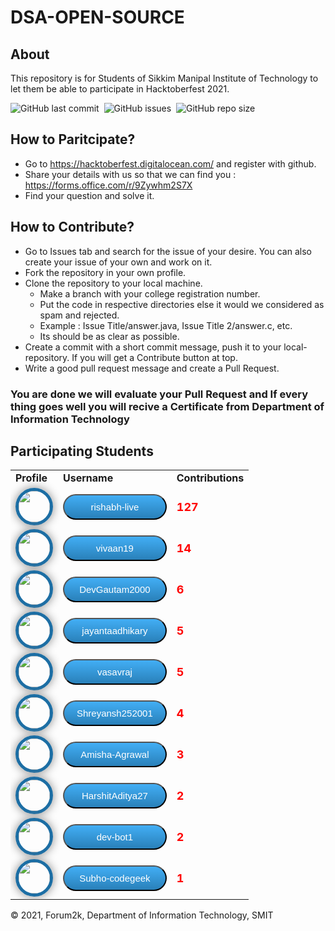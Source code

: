 # DSA-OPEN-SOURCE

## About
This repository is for Students of Sikkim Manipal Institute of Technology to let them be able to participate in Hacktoberfest 2021.

![GitHub last commit](https://img.shields.io/github/last-commit/forum2k-smit/DSA-OPEN-SOURCE?style=for-the-badge)&nbsp;
![GitHub issues](https://img.shields.io/github/issues/forum2k-smit/DSA-OPEN-SOURCE?style=for-the-badge)&nbsp;
![GitHub repo size](https://img.shields.io/github/repo-size/forum2k-smit/DSA-OPEN-SOURCE?style=for-the-badge)

## How to Paritcipate?

- Go to https://hacktoberfest.digitalocean.com/ and register with github.
- Share your details with us so that we can find you : https://forms.office.com/r/9Zywhm2S7X
- Find your question and solve it.


## How to Contribute?

- Go to Issues tab and search for the issue of your desire. You can also create your issue of your own and work on it.
- Fork the repository in your own profile.
- Clone the repository to your local machine.
  - Make a branch with your college registration number.
  - Put the code in respective directories else it would we considered as spam and rejected.
  - Example : Issue Title/answer.java, Issue Title 2/answer.c, etc.
  - Its should be as clear as possible.
- Create a commit with a short commit message, push it to your local-repository. If you will get a Contribute button at top. 
- Write a good pull request message and create a Pull Request. 

### You are done we will evaluate your Pull Request and If every thing goes well you will recive a Certificate from Department of Information Technology

## Participating Students
<!-- START:github_contributors -->
<center><table style="width:100%;"><tr><td><b>Profile</b></td><td><b>Username</b></td><td><b>Contributions</b></td></tr>
<tr><td><img src='https://avatars.githubusercontent.com/u/34997913?v=4' height='50' style="border-radius: 50%;-webkit-box-shadow: 0px 0px 15px 0px rgba(135, 135, 135, 1);-moz-box-shadow:0px 0px 15px 0px rgba(135, 135, 135, 1);box-shadow:0px 0px 15px 0px rgba(135, 135, 135, 1);border: 5px solid #1C6EA4;"/></td><td><a href="https://github.com/rishabh-live/" target="_blank" style="color:white;"><button style=" width:100%; background: #42aef5;  background-image: -webkit-linear-gradient(top, #42aef5, #2980b9)background-image: -moz-linear-gradient(top, #42aef5, #2980b9);background-image: -ms-linear-gradient(top, #42aef5, #2980b9);background-image: -o-linear-gradient(top, #42aef5, #2980b9);background-image: linear-gradient(to bottom, #42aef5, #2980b9);-webkit-border-radius: 60;-moz-border-radius: 60;border-radius: 60px;font-family: Arial;color: #ffffff;font-size: 15px;padding: 10px 20px 10px 20px;text-decoration: none;">rishabh-live</button></a></td><td><label style="font-size:18px;color:red; font-weight:bold;">127</label></td></tr>
<tr><td><img src='https://avatars.githubusercontent.com/u/60281484?v=4' height='50' style="border-radius: 50%;-webkit-box-shadow: 0px 0px 15px 0px rgba(135, 135, 135, 1);-moz-box-shadow:0px 0px 15px 0px rgba(135, 135, 135, 1);box-shadow:0px 0px 15px 0px rgba(135, 135, 135, 1);border: 5px solid #1C6EA4;"/></td><td><a href="https://github.com/vivaan19/" target="_blank" style="color:white;"><button style=" width:100%; background: #42aef5;  background-image: -webkit-linear-gradient(top, #42aef5, #2980b9)background-image: -moz-linear-gradient(top, #42aef5, #2980b9);background-image: -ms-linear-gradient(top, #42aef5, #2980b9);background-image: -o-linear-gradient(top, #42aef5, #2980b9);background-image: linear-gradient(to bottom, #42aef5, #2980b9);-webkit-border-radius: 60;-moz-border-radius: 60;border-radius: 60px;font-family: Arial;color: #ffffff;font-size: 15px;padding: 10px 20px 10px 20px;text-decoration: none;">vivaan19</button></a></td><td><label style="font-size:18px;color:red; font-weight:bold;">14</label></td></tr>
<tr><td><img src='https://avatars.githubusercontent.com/u/77929632?v=4' height='50' style="border-radius: 50%;-webkit-box-shadow: 0px 0px 15px 0px rgba(135, 135, 135, 1);-moz-box-shadow:0px 0px 15px 0px rgba(135, 135, 135, 1);box-shadow:0px 0px 15px 0px rgba(135, 135, 135, 1);border: 5px solid #1C6EA4;"/></td><td><a href="https://github.com/DevGautam2000/" target="_blank" style="color:white;"><button style=" width:100%; background: #42aef5;  background-image: -webkit-linear-gradient(top, #42aef5, #2980b9)background-image: -moz-linear-gradient(top, #42aef5, #2980b9);background-image: -ms-linear-gradient(top, #42aef5, #2980b9);background-image: -o-linear-gradient(top, #42aef5, #2980b9);background-image: linear-gradient(to bottom, #42aef5, #2980b9);-webkit-border-radius: 60;-moz-border-radius: 60;border-radius: 60px;font-family: Arial;color: #ffffff;font-size: 15px;padding: 10px 20px 10px 20px;text-decoration: none;">DevGautam2000</button></a></td><td><label style="font-size:18px;color:red; font-weight:bold;">6</label></td></tr>
<tr><td><img src='https://avatars.githubusercontent.com/u/73451350?v=4' height='50' style="border-radius: 50%;-webkit-box-shadow: 0px 0px 15px 0px rgba(135, 135, 135, 1);-moz-box-shadow:0px 0px 15px 0px rgba(135, 135, 135, 1);box-shadow:0px 0px 15px 0px rgba(135, 135, 135, 1);border: 5px solid #1C6EA4;"/></td><td><a href="https://github.com/jayantaadhikary/" target="_blank" style="color:white;"><button style=" width:100%; background: #42aef5;  background-image: -webkit-linear-gradient(top, #42aef5, #2980b9)background-image: -moz-linear-gradient(top, #42aef5, #2980b9);background-image: -ms-linear-gradient(top, #42aef5, #2980b9);background-image: -o-linear-gradient(top, #42aef5, #2980b9);background-image: linear-gradient(to bottom, #42aef5, #2980b9);-webkit-border-radius: 60;-moz-border-radius: 60;border-radius: 60px;font-family: Arial;color: #ffffff;font-size: 15px;padding: 10px 20px 10px 20px;text-decoration: none;">jayantaadhikary</button></a></td><td><label style="font-size:18px;color:red; font-weight:bold;">5</label></td></tr>
<tr><td><img src='https://avatars.githubusercontent.com/u/60337727?v=4' height='50' style="border-radius: 50%;-webkit-box-shadow: 0px 0px 15px 0px rgba(135, 135, 135, 1);-moz-box-shadow:0px 0px 15px 0px rgba(135, 135, 135, 1);box-shadow:0px 0px 15px 0px rgba(135, 135, 135, 1);border: 5px solid #1C6EA4;"/></td><td><a href="https://github.com/vasavraj/" target="_blank" style="color:white;"><button style=" width:100%; background: #42aef5;  background-image: -webkit-linear-gradient(top, #42aef5, #2980b9)background-image: -moz-linear-gradient(top, #42aef5, #2980b9);background-image: -ms-linear-gradient(top, #42aef5, #2980b9);background-image: -o-linear-gradient(top, #42aef5, #2980b9);background-image: linear-gradient(to bottom, #42aef5, #2980b9);-webkit-border-radius: 60;-moz-border-radius: 60;border-radius: 60px;font-family: Arial;color: #ffffff;font-size: 15px;padding: 10px 20px 10px 20px;text-decoration: none;">vasavraj</button></a></td><td><label style="font-size:18px;color:red; font-weight:bold;">5</label></td></tr>
<tr><td><img src='https://avatars.githubusercontent.com/u/51321665?v=4' height='50' style="border-radius: 50%;-webkit-box-shadow: 0px 0px 15px 0px rgba(135, 135, 135, 1);-moz-box-shadow:0px 0px 15px 0px rgba(135, 135, 135, 1);box-shadow:0px 0px 15px 0px rgba(135, 135, 135, 1);border: 5px solid #1C6EA4;"/></td><td><a href="https://github.com/Shreyansh252001/" target="_blank" style="color:white;"><button style=" width:100%; background: #42aef5;  background-image: -webkit-linear-gradient(top, #42aef5, #2980b9)background-image: -moz-linear-gradient(top, #42aef5, #2980b9);background-image: -ms-linear-gradient(top, #42aef5, #2980b9);background-image: -o-linear-gradient(top, #42aef5, #2980b9);background-image: linear-gradient(to bottom, #42aef5, #2980b9);-webkit-border-radius: 60;-moz-border-radius: 60;border-radius: 60px;font-family: Arial;color: #ffffff;font-size: 15px;padding: 10px 20px 10px 20px;text-decoration: none;">Shreyansh252001</button></a></td><td><label style="font-size:18px;color:red; font-weight:bold;">4</label></td></tr>
<tr><td><img src='https://avatars.githubusercontent.com/u/60834277?v=4' height='50' style="border-radius: 50%;-webkit-box-shadow: 0px 0px 15px 0px rgba(135, 135, 135, 1);-moz-box-shadow:0px 0px 15px 0px rgba(135, 135, 135, 1);box-shadow:0px 0px 15px 0px rgba(135, 135, 135, 1);border: 5px solid #1C6EA4;"/></td><td><a href="https://github.com/Amisha-Agrawal/" target="_blank" style="color:white;"><button style=" width:100%; background: #42aef5;  background-image: -webkit-linear-gradient(top, #42aef5, #2980b9)background-image: -moz-linear-gradient(top, #42aef5, #2980b9);background-image: -ms-linear-gradient(top, #42aef5, #2980b9);background-image: -o-linear-gradient(top, #42aef5, #2980b9);background-image: linear-gradient(to bottom, #42aef5, #2980b9);-webkit-border-radius: 60;-moz-border-radius: 60;border-radius: 60px;font-family: Arial;color: #ffffff;font-size: 15px;padding: 10px 20px 10px 20px;text-decoration: none;">Amisha-Agrawal</button></a></td><td><label style="font-size:18px;color:red; font-weight:bold;">3</label></td></tr>
<tr><td><img src='https://avatars.githubusercontent.com/u/71604531?v=4' height='50' style="border-radius: 50%;-webkit-box-shadow: 0px 0px 15px 0px rgba(135, 135, 135, 1);-moz-box-shadow:0px 0px 15px 0px rgba(135, 135, 135, 1);box-shadow:0px 0px 15px 0px rgba(135, 135, 135, 1);border: 5px solid #1C6EA4;"/></td><td><a href="https://github.com/HarshitAditya27/" target="_blank" style="color:white;"><button style=" width:100%; background: #42aef5;  background-image: -webkit-linear-gradient(top, #42aef5, #2980b9)background-image: -moz-linear-gradient(top, #42aef5, #2980b9);background-image: -ms-linear-gradient(top, #42aef5, #2980b9);background-image: -o-linear-gradient(top, #42aef5, #2980b9);background-image: linear-gradient(to bottom, #42aef5, #2980b9);-webkit-border-radius: 60;-moz-border-radius: 60;border-radius: 60px;font-family: Arial;color: #ffffff;font-size: 15px;padding: 10px 20px 10px 20px;text-decoration: none;">HarshitAditya27</button></a></td><td><label style="font-size:18px;color:red; font-weight:bold;">2</label></td></tr>
<tr><td><img src='https://avatars.githubusercontent.com/u/55504462?v=4' height='50' style="border-radius: 50%;-webkit-box-shadow: 0px 0px 15px 0px rgba(135, 135, 135, 1);-moz-box-shadow:0px 0px 15px 0px rgba(135, 135, 135, 1);box-shadow:0px 0px 15px 0px rgba(135, 135, 135, 1);border: 5px solid #1C6EA4;"/></td><td><a href="https://github.com/dev-bot1/" target="_blank" style="color:white;"><button style=" width:100%; background: #42aef5;  background-image: -webkit-linear-gradient(top, #42aef5, #2980b9)background-image: -moz-linear-gradient(top, #42aef5, #2980b9);background-image: -ms-linear-gradient(top, #42aef5, #2980b9);background-image: -o-linear-gradient(top, #42aef5, #2980b9);background-image: linear-gradient(to bottom, #42aef5, #2980b9);-webkit-border-radius: 60;-moz-border-radius: 60;border-radius: 60px;font-family: Arial;color: #ffffff;font-size: 15px;padding: 10px 20px 10px 20px;text-decoration: none;">dev-bot1</button></a></td><td><label style="font-size:18px;color:red; font-weight:bold;">2</label></td></tr>
<tr><td><img src='https://avatars.githubusercontent.com/u/64695856?v=4' height='50' style="border-radius: 50%;-webkit-box-shadow: 0px 0px 15px 0px rgba(135, 135, 135, 1);-moz-box-shadow:0px 0px 15px 0px rgba(135, 135, 135, 1);box-shadow:0px 0px 15px 0px rgba(135, 135, 135, 1);border: 5px solid #1C6EA4;"/></td><td><a href="https://github.com/Subho-codegeek/" target="_blank" style="color:white;"><button style=" width:100%; background: #42aef5;  background-image: -webkit-linear-gradient(top, #42aef5, #2980b9)background-image: -moz-linear-gradient(top, #42aef5, #2980b9);background-image: -ms-linear-gradient(top, #42aef5, #2980b9);background-image: -o-linear-gradient(top, #42aef5, #2980b9);background-image: linear-gradient(to bottom, #42aef5, #2980b9);-webkit-border-radius: 60;-moz-border-radius: 60;border-radius: 60px;font-family: Arial;color: #ffffff;font-size: 15px;padding: 10px 20px 10px 20px;text-decoration: none;">Subho-codegeek</button></a></td><td><label style="font-size:18px;color:red; font-weight:bold;">1</label></td></tr>
</table></center>

<!-- END:github_contributors -->

&copy; 2021, Forum2k, Department of Information Technology, SMIT